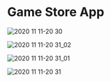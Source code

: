 # Game Store App 

![2020 11 11-20 30](https://user-images.githubusercontent.com/116195220/199510640-5bfc02ff-fe44-4955-b0b8-c9b90215b625.png)

![2020 11 11-20 31_02](https://user-images.githubusercontent.com/116195220/199510659-a6ff8067-a148-4eba-a06e-975414dedca7.png)

![2020 11 11-20 31_01](https://user-images.githubusercontent.com/116195220/199510680-16d0b341-083f-44fd-be88-5c3e20233194.png)

![2020 11 11-20 31](https://user-images.githubusercontent.com/116195220/199510714-4a0c0a2a-f40f-4bde-b36f-c86597a3d4c2.png)
